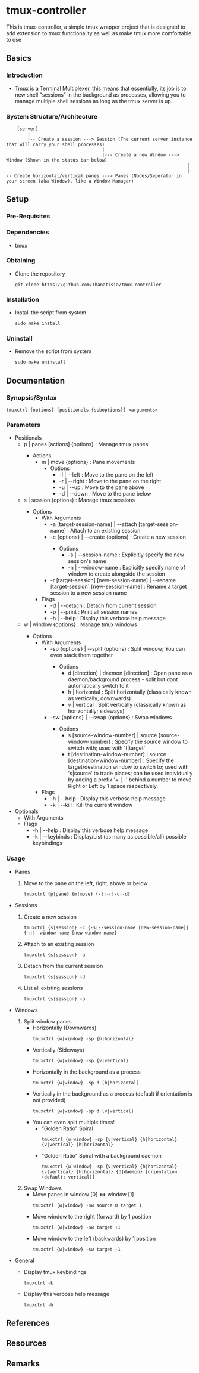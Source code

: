 # tmux-controller

This is tmux-controller, a simple tmux wrapper project that is designed to add extension to tmux functionality as well as
make tmux more comfortable to use

## Basics
### Introduction
+ Tmux is a Terminal Multiplexer, this means that essentially, its job is to new shell "sessions" in the background as processes, allowing you to manage multiple shell sessions as long as the tmux server is up.

### System Structure/Architecture
```
    [server]
        |
        |-- Create a session ---> Session (The current server instance that will carry your shell processes)
                                    |
                                    |--- Create a new Window ---> Window (Shown in the status bar below)
                                                                    |
                                                                    |--- Create horizontal/vertical panes ---> Panes (Nodes/Seperator in your screen (aka Window), like a Window Manager)
```

## Setup
### Pre-Requisites

### Dependencies
+ tmux

### Obtaining
- Clone the repository
    ```console
    git clone https://github.com/Thanatisia/tmux-controller
    ```

### Installation
- Install the script from system
    ```console
    sudo make install
    ```

### Uninstall
- Remove the script from system
    ```console
    sudo make uninstall
    ```

## Documentation
### Synopsis/Syntax
```console
tmuxctrl {options} [positionals {suboptions}] <arguments>
```

### Parameters
- Positionals
    - p | panes [actions] {options} <arguments> : Manage tmux panes
        - Actions
            + m | move {options} : Pane movements
                - Options
                    + -l | --left  : Move to the pane on the left
                    + -r | --right : Move to the pane on the right
                    + -u | --up    : Move to the pane above
                    + -d | --down  : Move to the pane below
    - s | session {options} <arguments> : Manage tmux sessions
        - Options
            - With Arguments
                + -a [target-session-name]               | --attach [target-session-name]               : Attach to an existing session
                - -c {options} <arguments>               | --create {options} <arguments>               : Create a new session
                    - Options
                        + -s | --session-name : Explicitly specify the new session's name
                        + -n | --window-name  : Explicitly specify name of window to create alongside the session
                + -r [target-session] [new-session-name] | --rename [target-session] [new-session-name] : Rename a target session to a new session name
            - Flags
                + -d | --detach : Detach from current session
                + -p | --print : Print all session names
                + -h | --help : Display this verbose help message
    - w | window {options} <arguments> : Manage tmux windows
        - Options
            - With Arguments
                + -sp {options} <arguments> | --split {options} <arguments> : Split window; You can even stack them together
                    - Options
                        + d [direction] | daemon [direction] : Open pane as a daemon/background process - split but dont automatically switch to it
                        + h | horizontal : Split horizontally (classically known as vertically; downwards)
                        + v | vertical   : Split vertically (classically known as horizontally; sideways)
                + -sw {options} <arguments> | --swap {options} <arguments> : Swap windows
                    - Options
                        + s [source-window-number] | source [source-window-number] : Specify the source window to switch with; used with 't|target'
                        + t [destination-window-number] | source [destination-window-number] : Specify the target/destination window to switch to; used with 's|source' to trade places; can be used individually by adding a prefix '+ | -' behind a number to move Right or Left by 1 space respectively.
            - Flags
                + -h | --help : Display this verbose help message
                + -k | --kill : Kill the current window
- Optionals
    - With Arguments
    - Flags
        + -h | --help : Display this verbose help message
        + -k | --keybinds : Display/List (as many as possible/all) possible keybindings

### Usage
- Panes
    1. Move to the pane on the left, right, above or below
        ```console
        tmuxctrl {p|pane} {m|move} {-l|-r|-u|-d}
        ```
- Sessions
    1. Create a new session
        ```console
        tmuxctrl {s|session} -c {-s|--session-name [new-session-name]} {-n|--window-name [new-window-name}
        ```
    2. Attach to an existing session
        ```console
        tmuxctrl {s|session} -a
        ```
    3. Detach from the current session
        ```console
        tmuxctrl {s|session} -d
        ```
    4. List all existing sessions
        ```console
        tmuxctrl {s|session} -p
        ```
- Windows
    1. Split window panes
        - Horizontally (Downwards)
            ```console
            tmuxctrl {w|window} -sp {h|horizontal}
            ```
        - Vertically (Sideways)
            ```console
            tmuxctrl {w|window} -sp {v|vertical}
            ```
        - Horizontally in the background as a process
            ```console
            tmuxctrl {w|window} -sp d [h|horizontal]
            ```
        - Vertically in the background as a process (default if orientation is not provided)
            ```console
            tmuxctrl {w|window} -sp d [v|vertical]
            ```
        - You can even split multiple times!
            - "Golden Ratio" Spiral
                ```console
                tmuxctrl {w|window} -sp {v|vertical} {h|horizontal} {v|vertical} {h|horizontal}
                ```
             - "Golden Ratio" Spiral with a background daemon
                ```console
                tmuxctrl {w|window} -sp {v|vertical} {h|horizontal} {v|vertical} {h|horizontal} {d|daemon} [orientation (default: vertical)]
                ```           
    2. Swap Windows
        - Move panes in window [0] <=> window [1]
            ```console
            tmuxctrl {w|window} -sw source 0 target 1
            ```
        - Move window to the right (forward) by 1 position
            ```console
            tmuxctrl {w|window} -sw target +1
            ```
        - Move window to the left (backwards) by 1 position
            ```console
            tmuxctrl {w|window} -sw target -1
            ```

- General
    + Display tmux keybindings
        ```console
        tmuxctrl -k
        ```
    + Display this verbose help message
        ```console
        tmuxctrl -h
        ```

## References

## Resources

## Remarks
